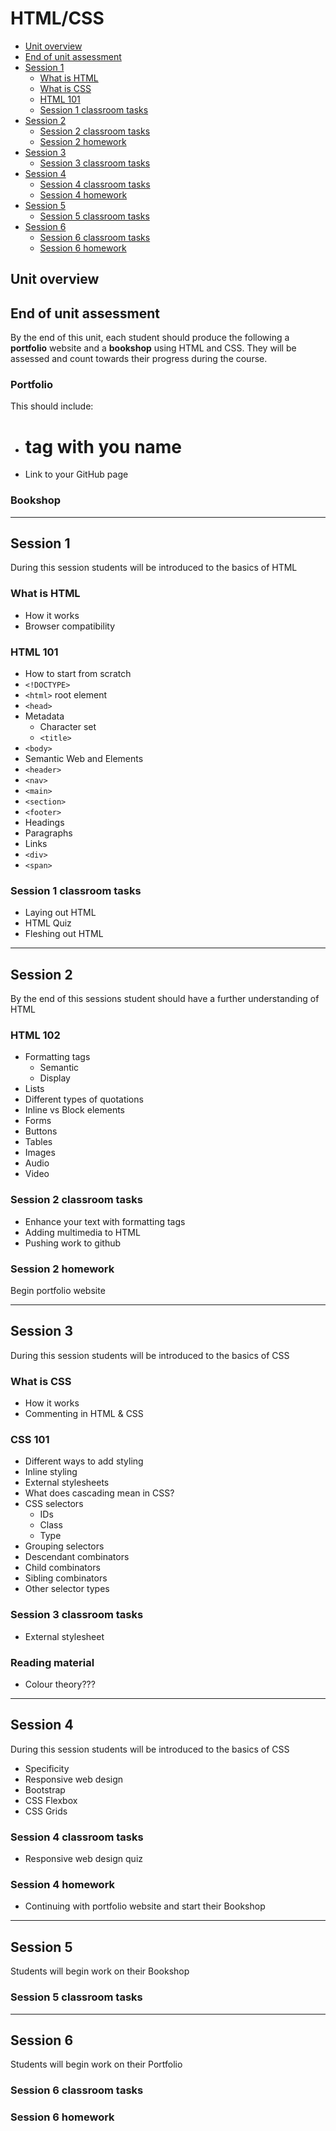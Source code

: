 # HTML/CSS

* [Unit overview](#unit-overview)
* [End of unit assessment](#end-of-unit-assessment)
* [Session 1](#session-1)
  * [What is HTML](#what-is-html)
  * [What is CSS](#what-is-css)
  * [HTML 101](#html-101)
  * [Session 1 classroom tasks](#session-1-classroom-tasks)
* [Session 2](#session-2)
  * [Session 2 classroom tasks](#session-2-classroom-tasks)
  * [Session 2 homework](#session-2-homework)
* [Session 3](#session-3)
  * [Session 3 classroom tasks](#session-3-classroom-tasks)
* [Session 4](#session-4)
  * [Session 4 classroom tasks](#session-4-classroom-tasks)
  * [Session 4 homework](#session-4-homework)
* [Session 5](#session-5)
  * [Session 5 classroom tasks](#session-5-classroom-tasks)
* [Session 6](#session-6)
  * [Session 6 classroom tasks](#session-6-classroom-tasks)
  * [Session 6 homework](#session-6-homework)

## Unit overview

<!--What are the outcomes of this unit-->

## End of unit assessment

By the end of this unit, each student should produce the following a **portfolio** website and a **bookshop** using HTML and CSS. They will be assessed and count towards their progress during the course.

### Portfolio

This should include:
* <h1> tag with you name
* Link to your GitHub page


### Bookshop

<!-- What should be in the bookshop? -->

---

## Session 1

During this session students will be introduced to the basics of HTML

### What is HTML

* How it works
* Browser compatibility

### HTML 101

* How to start from scratch
* `<!DOCTYPE>`
* `<html>` root element
* `<head>`
* Metadata
  * Character set
  * `<title>`
* `<body>`
* Semantic Web and Elements
* `<header>`
* `<nav>`
* `<main>`
* `<section>`
* `<footer>`
* Headings
* Paragraphs
* Links
* `<div>`
* `<span>`

### Session 1 classroom tasks

* Laying out HTML
* HTML Quiz
* Fleshing out HTML

---

## Session 2

By the end of this sessions student should have a further understanding of HTML

### HTML 102

* Formatting tags
  * Semantic
  * Display
* Lists
* Different types of quotations
* Inline vs Block elements
* Forms
* Buttons
* Tables
* Images
* Audio
* Video

### Session 2 classroom tasks

* Enhance your text with formatting tags
* Adding multimedia to HTML
* Pushing work to github

### Session 2 homework

Begin portfolio website

---

## Session 3

During this session students will be introduced to the basics of CSS

### What is CSS

* How it works
* Commenting in HTML & CSS

### CSS 101

* Different ways to add styling
* Inline styling
* External stylesheets
* What does cascading mean in CSS?
* CSS selectors
  * IDs
  * Class
  * Type
* Grouping selectors
* Descendant combinators
* Child combinators
* Sibling combinators
* Other selector types

### Session 3 classroom tasks

* External stylesheet

### Reading material

 * Colour theory???

---

## Session 4

During this session students will be introduced to the basics of CSS

* Specificity
* Responsive web design
* Bootstrap
* CSS Flexbox
* CSS Grids

### Session 4 classroom tasks

* Responsive web design quiz

### Session 4 homework

* Continuing with portfolio website and start their Bookshop

---

## Session 5

Students will begin work on their Bookshop

### Session 5 classroom tasks

---

## Session 6

Students will begin work on their Portfolio

### Session 6 classroom tasks

### Session 6 homework
